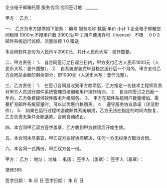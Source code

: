 
 企业电子邮箱托管
服务合同
 合同签订地：______ 
 
 甲方： 
 乙方：
 
 一、 乙方为甲方提供如下服务： 
 编号 服务名称 数量 单价 小计 
 1 企业电子邮箱空间租用 1000m,不限用户数 2000元/年 
 2 用户使用许可（license） 不限　 0 0 
 3 邮件系统运行监控、流量监控 1 0 赠送 
 
 本合同软件总价为人民币￥2000元，共计人民币大写：贰仟圆整。 
 
 二、甲方责任： 
 1． 自合同签订之日起三日内，甲方支付乙方人民币1000元（人民币大写：壹仟圆整）。 
 2． 自系统安装完毕且稳定运行后一个月内，甲方支付乙方合同总金额的剩余部分，即1000元（人民币大写：壹仟元整）。 
 
 三、乙方责任： 
 1． 在签订合同且收到甲方款项后，乙方指定一名技术工程师负责对甲方人员进行邮件系统管理员培训和用户操作培训。 
 2． 自合同签订之日起一年内，乙方免费提供软件版本升级服务。 
 3． 甲方在邮件系统用户数量增加、需要扩充邮件系统容量时，可以以优惠价格购买。 
 4． 遵守服务协议承诺（详见附件）。 
 5． 如果在运行过程中造成邮件系统崩溃，乙方无法在指定的时间内恢复，乙方负责无条件全额退款，合同自动终止。 
 
 四、本合同甲乙双方签字盖章，乙方收到甲方款项后开始生效。 
 
 五、本合同未尽事宜，甲乙双方友好协商解决，任何一方无权单方取消合同。 
 
 六、本合同一式两份，甲乙双方各一份。 
 
 
 甲方： 乙方： 
 地址： 地址： 
 电话： 
 签字人（盖章）： 签字人（盖章）： 




 
律师365






 签字日期： 年 月 日 签字日期： 年 月 日  


 

 
 
 
 
 
  


  
 

  


  


  
 
 
 
 

